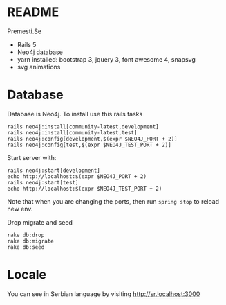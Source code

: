 # README

Premesti.Se

* Rails 5
* Neo4j database
* yarn installed: bootstrap 3, jquery 3, font awesome 4, snapsvg
* svg animations


# Database

Database is Neo4j. To install use this rails tasks

~~~
rails neo4j:install[community-latest,development]
rails neo4j:install[community-latest,test]
rails neo4j:config[development,$(expr $NEO4J_PORT + 2)]
rails neo4j:config[test,$(expr $NEO4J_TEST_PORT + 2)]
~~~

Start server with:

~~~
rails neo4j:start[development]
echo http://localhost:$(expr $NEO4J_PORT + 2)
rails neo4j:start[test]
echo http://localhost:$(expr $NEO4J_TEST_PORT + 2)
~~~

Note that when you are changing the ports, then run `spring stop` to reload new
env.

Drop migrate and seed

~~~
rake db:drop
rake db:migrate
rake db:seed
~~~

# Locale

You can see in Serbian language by visiting <http://sr.localhost:3000>
